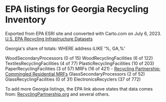# EPA listings for Georgia Recycling Inventory

Exported from EPA ESRI site and converted with Carto.com on July 6, 2023.
<a href="https://epa.maps.arcgis.com/home/item.html?id=b738c9f0ece146a59e0fb22446189f52">U.S. EPA Recycling Infrastructure Datasets</a>

Georgia's share of totals:
WHERE address iLIKE '%, GA,%'

WoodSecondaryProcessors (0 of 15)
WoodRecyclingFacilities (6 of 122)
TextilesRecyclingFacilities (4 of 77)
PlasticRecyclingFacilities (10 of 203)
PaperRecyclingFacilities (3 of 57)
MRFs (16 of 421) - <a href="https://recyclingpartnership.org/residential-mrfs/">Recycling Partnership: Commingled Residential MRFs</a>
GlassSecondaryProcessors (2 of 52)
GlassRecyclingFacilities (0 of 31)
ElectronicsRecyclers (37 of 772)

To add more Georgia listings, the EPA link above states that data comes from: <a href="https://recyclingpartnership.org">RecyclingPartnership.org</a> and several others.

